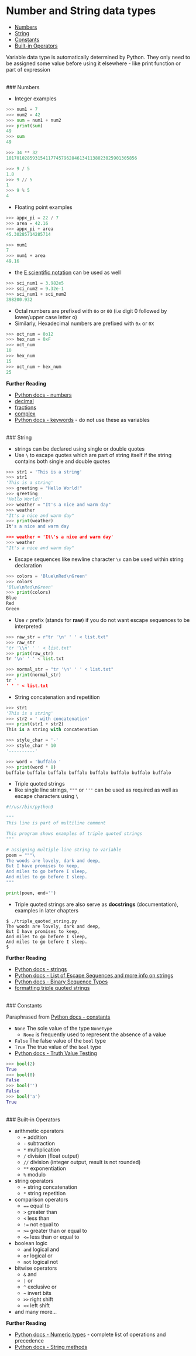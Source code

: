 # <a name="number-and-string-data-types"></a>Number and String data types

* [Numbers](#numbers)
* [String](#string)
* [Constants](#constants)
* [Built-in Operators](#built-in-operators)

Variable data type is automatically determined by Python. They only need to be assigned some value before using it elsewhere - like print function or part of expression

<br>
### <a name="numbers"></a>Numbers

* Integer examples

```python
>>> num1 = 7
>>> num2 = 42
>>> sum = num1 + num2
>>> print(sum)
49
>>> sum
49

>>> 34 ** 32
10170102859315411774579628461341138023025901305856

>>> 9 / 5
1.8
>>> 9 // 5
1
>>> 9 % 5
4
```

* Floating point examples

```python
>>> appx_pi = 22 / 7
>>> area = 42.16
>>> appx_pi + area
45.30285714285714

>>> num1
7
>>> num1 + area
49.16
```

* the [E scientific notation](https://en.wikipedia.org/wiki/Scientific_notation#E_notation) can be used as well

```python
>>> sci_num1 = 3.982e5
>>> sci_num2 = 9.32e-1
>>> sci_num1 + sci_num2
398200.932
```

* Octal numbers are prefixed with `0o` or `0O` (i.e digit 0 followed by lower/upper case letter o)
* Similarly, Hexadecimal numbers are prefixed with `0x` or `0X`

```python
>>> oct_num = 0o12
>>> hex_num = 0xF
>>> oct_num
10
>>> hex_num
15
>>> oct_num + hex_num
25
```

**Further Reading**

* [Python docs - numbers](https://docs.python.org/3/tutorial/introduction.html#numbers)
* [decimal](https://docs.python.org/3/library/decimal.html)
* [fractions](https://docs.python.org/3/library/fractions.html)
* [complex](https://docs.python.org/3/library/functions.html#complex)
* [Python docs - keywords](https://docs.python.org/3/reference/lexical_analysis.html#keywords) - do not use these as variables

<br>
### <a name="string"></a>String

* strings can be declared using single or double quotes
* Use `\` to escape quotes which are part of string itself if the string contains both single and double quotes

```python
>>> str1 = 'This is a string'
>>> str1
'This is a string'
>>> greeting = "Hello World!"
>>> greeting
'Hello World!'
>>> weather = "It's a nice and warm day"
>>> weather
"It's a nice and warm day"
>>> print(weather)
It's a nice and warm day

>>> weather = 'It\'s a nice and warm day'
>>> weather
"It's a nice and warm day"
```

* Escape sequences like newline character `\n` can be used within string declaration

```python
>>> colors = 'Blue\nRed\nGreen'
>>> colors
'Blue\nRed\nGreen'
>>> print(colors)
Blue
Red
Green
```

* Use `r` prefix (stands for **raw**) if you do not want escape sequences to be interpreted

```python
>>> raw_str = r"tr '\n' ' ' < list.txt"
>>> raw_str
"tr '\\n' ' ' < list.txt"
>>> print(raw_str)
tr '\n' ' ' < list.txt

>>> normal_str = "tr '\n' ' ' < list.txt"
>>> print(normal_str)
tr '
' ' ' < list.txt
```

* String concatenation and repetition

```python
>>> str1
'This is a string'
>>> str2 = ' with concatenation'
>>> print(str1 + str2)
This is a string with concatenation

>>> style_char = '-'
>>> style_char * 10
'----------'

>>> word = 'buffalo '
>>> print(word * 8)
buffalo buffalo buffalo buffalo buffalo buffalo buffalo buffalo 
```

* Triple quoted strings
* like single line strings, `"""` or `'''` can be used as required as well as escape characters using `\`

```python
#!/usr/bin/python3

"""
This line is part of multiline comment

This program shows examples of triple quoted strings
"""

# assigning multiple line string to variable
poem = """\
The woods are lovely, dark and deep,   
But I have promises to keep,   
And miles to go before I sleep,   
And miles to go before I sleep.
"""

print(poem, end='')
```

* Triple quoted strings are also serve as **docstrings** (documentation), examples in later chapters

```
$ ./triple_quoted_string.py 
The woods are lovely, dark and deep,   
But I have promises to keep,   
And miles to go before I sleep,   
And miles to go before I sleep.
$
```

**Further Reading**

* [Python docs - strings](https://docs.python.org/3/tutorial/introduction.html#strings)
* [Python docs - List of Escape Sequences and more info on strings](https://docs.python.org/3/reference/lexical_analysis.html#strings)
* [Python docs - Binary Sequence Types](https://docs.python.org/3/library/stdtypes.html#binary-sequence-types-bytes-bytearray-memoryview)
* [formatting triple quoted strings](https://stackoverflow.com/questions/3877623/in-python-can-you-have-variables-within-triple-quotes-if-so-how)

<br>
### <a name="constants"></a>Constants

Paraphrased from [Python docs - constants](https://docs.python.org/3/library/constants.html)

* `None` The sole value of the type `NoneType`
    * `None` is frequently used to represent the absence of a value
* `False` The false value of the `bool` type
* `True` The true value of the `bool` type
* [Python docs - Truth Value Testing](https://docs.python.org/3/library/stdtypes.html#truth)

```python
>>> bool(2)
True
>>> bool(0)
False
>>> bool('')
False
>>> bool('a')
True
```

<br>
### <a name="built-in-operators"></a>Built-in Operators

* arithmetic operators
    * `+` addition
    * `-` subtraction
    * `*` multiplication
    * `/` division (float output)
    * `//` division (integer output, result is not rounded)
    * `**` exponentiation
    * `%` modulo
* string operators
    * `+` string concatenation
    * `*` string repetition
* comparison operators
    * `==` equal to
    * `>` greater than
    * `<` less than
    * `!=` not equal to
    * `>=` greater than or equal to
    * `<=` less than or equal to
* boolean logic
    * `and` logical and
    * `or` logical or
    * `not` logical not
* bitwise operators
    * `&` and
    * `|` or
    * `^` exclusive or
    * `~` invert bits
    * `>>` right shift
    * `<<` left shift
* and many more...

**Further Reading**

* [Python docs - Numeric types](https://docs.python.org/3/library/stdtypes.html#numeric-types-int-float-complex) - complete list of operations and precedence
* [Python docs - String methods](https://docs.python.org/3/library/stdtypes.html#string-methods)



